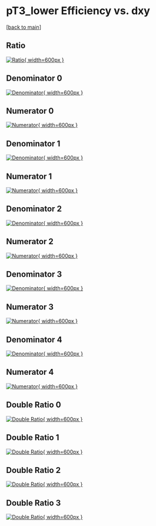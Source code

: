# pT3_lower Efficiency vs. dxy

[[back to main](./)]



## Ratio

[![Ratio](../mtv/var/pT3_lower_loweta_321_-1_eff_dxy.png){ width=600px }](../mtv/var/pT3_lower_loweta_321_-1_eff_dxy.pdf)

## Denominator 0

[![Denominator](../mtv/den/pT3_lower_loweta_321_-1_eff_dxy_den0.png){ width=600px }](../mtv/den/pT3_lower_loweta_321_-1_eff_dxy_den0.pdf)

## Numerator 0

[![Numerator](../mtv/num/pT3_lower_loweta_321_-1_eff_dxy_num0.png){ width=600px }](../mtv/num/pT3_lower_loweta_321_-1_eff_dxy_num0.pdf)

## Denominator 1

[![Denominator](../mtv/den/pT3_lower_loweta_321_-1_eff_dxy_den1.png){ width=600px }](../mtv/den/pT3_lower_loweta_321_-1_eff_dxy_den1.pdf)

## Numerator 1

[![Numerator](../mtv/num/pT3_lower_loweta_321_-1_eff_dxy_num1.png){ width=600px }](../mtv/num/pT3_lower_loweta_321_-1_eff_dxy_num1.pdf)

## Denominator 2

[![Denominator](../mtv/den/pT3_lower_loweta_321_-1_eff_dxy_den2.png){ width=600px }](../mtv/den/pT3_lower_loweta_321_-1_eff_dxy_den2.pdf)

## Numerator 2

[![Numerator](../mtv/num/pT3_lower_loweta_321_-1_eff_dxy_num2.png){ width=600px }](../mtv/num/pT3_lower_loweta_321_-1_eff_dxy_num2.pdf)

## Denominator 3

[![Denominator](../mtv/den/pT3_lower_loweta_321_-1_eff_dxy_den3.png){ width=600px }](../mtv/den/pT3_lower_loweta_321_-1_eff_dxy_den3.pdf)

## Numerator 3

[![Numerator](../mtv/num/pT3_lower_loweta_321_-1_eff_dxy_num3.png){ width=600px }](../mtv/num/pT3_lower_loweta_321_-1_eff_dxy_num3.pdf)

## Denominator 4

[![Denominator](../mtv/den/pT3_lower_loweta_321_-1_eff_dxy_den4.png){ width=600px }](../mtv/den/pT3_lower_loweta_321_-1_eff_dxy_den4.pdf)

## Numerator 4

[![Numerator](../mtv/num/pT3_lower_loweta_321_-1_eff_dxy_num4.png){ width=600px }](../mtv/num/pT3_lower_loweta_321_-1_eff_dxy_num4.pdf)

## Double Ratio 0

[![Double Ratio](../mtv/ratio/pT3_lower_loweta_321_-1_eff_dxy_ratio0.png){ width=600px }](../mtv/ratio/pT3_lower_loweta_321_-1_eff_dxy_ratio0.pdf)

## Double Ratio 1

[![Double Ratio](../mtv/ratio/pT3_lower_loweta_321_-1_eff_dxy_ratio1.png){ width=600px }](../mtv/ratio/pT3_lower_loweta_321_-1_eff_dxy_ratio1.pdf)

## Double Ratio 2

[![Double Ratio](../mtv/ratio/pT3_lower_loweta_321_-1_eff_dxy_ratio2.png){ width=600px }](../mtv/ratio/pT3_lower_loweta_321_-1_eff_dxy_ratio2.pdf)

## Double Ratio 3

[![Double Ratio](../mtv/ratio/pT3_lower_loweta_321_-1_eff_dxy_ratio3.png){ width=600px }](../mtv/ratio/pT3_lower_loweta_321_-1_eff_dxy_ratio3.pdf)

